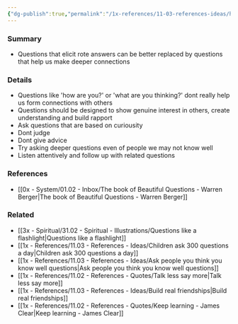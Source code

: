 ```yaml
---
{"dg-publish":true,"permalink":"/1x-references/11-03-references-ideas/how-to-use-questions-that-foster-deeper-connections/","title":"How to use questions that foster deeper connections","dgShowBacklinks":false}
---
```



### Summary
- Questions that elicit rote answers can be better replaced by questions that help us make deeper connections

### Details
- Questions like 'how are you?' or 'what are you thinking?' dont really help us form connections with others
- Questions should be designed to show genuine interest in others, create understanding and build rapport
- Ask questions that are based on curiousity
- Dont judge
- Dont give advice
- Try asking deeper questions even of people we may not know well
- Listen attentively and follow up with related questions

### References
- [[0x - System/01.02 - Inbox/The book of Beautiful Questions - Warren Berger\|The book of Beautiful Questions - Warren Berger]]

### Related
- [[3x - Spiritual/31.02 - Spiritual - Illustrations/Questions like a flashlight\|Questions like a flashlight]]
- [[1x - References/11.03 - References - Ideas/Children ask 300 questions a day\|Children ask 300 questions a day]]
- [[1x - References/11.03 - References - Ideas/Ask people you think you know well questions\|Ask people you think you know well questions]]
- [[1x - References/11.02 - References - Quotes/Talk less say more\|Talk less say more]]
- [[1x - References/11.03 - References - Ideas/Build real friendships\|Build real friendships]]
- [[1x - References/11.02 - References - Quotes/Keep learning - James Clear\|Keep learning - James Clear]]